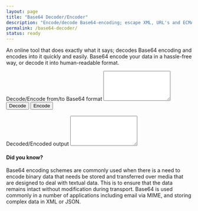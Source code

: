 ```yaml
---
layout: page
title: "Base64 Decoder/Encoder"
description: "Encode/decode Base64-encoding; escape XML, URL's and ECMAScript; translate to UTF-8."
permalink: /base64-decoder/
status: ready
---
```


An online tool that does exactly what it says; decodes Base64 encoding and encodes into it quickly and easily. Base64 encode your data in a hassle-free way, or decode it into human-readable format.

<form>
  <div class="form-group">
    <label for="inputContainer">Decode/Encode from/to Base64 format</label>
    <textarea class="form-control" id="inputContainer" rows="5"></textarea>
  </div>
  <button id="decodeBtn" type="button" class="btn btn-primary">Decode</button>
  <button id="encodeBtn" type="button" class="btn btn-primary">Encode</button>
  <br><br>
  <div class="form-group">
    <label for="outputContainer">Decoded/Encoded output</label>
    <textarea class="form-control" id="outputContainer" rows="5"></textarea>
  </div>
</form>

<script src="https://cdnjs.cloudflare.com/ajax/libs/Base64/1.1.0/base64.min.js"></script>
<script>
  document.getElementById('decodeBtn').onclick = function() {
    var inputData = document.getElementById('inputContainer').value;
    var outputData = window.atob(inputData);
    document.getElementById('outputContainer').value = outputData;
  };
  document.getElementById('encodeBtn').onclick = function() {
    var inputData = document.getElementById('inputContainer').value;
    var outputData = window.btoa(inputData);
    document.getElementById('outputContainer').value = outputData;
  };
</script>

#### Did you know?

Base64 encoding schemes are commonly used when there is a need to encode binary data that needs be stored and transferred over media that are designed to deal with textual data. This is to ensure that the data remains intact without modification during transport. Base64 is used commonly in a number of applications including email via MIME, and storing complex data in XML or JSON.

